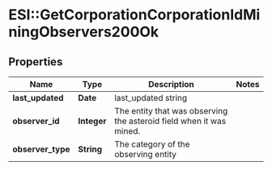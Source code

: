 # ESI::GetCorporationCorporationIdMiningObservers200Ok

## Properties
Name | Type | Description | Notes
------------ | ------------- | ------------- | -------------
**last_updated** | **Date** | last_updated string | 
**observer_id** | **Integer** | The entity that was observing the asteroid field when it was mined.  | 
**observer_type** | **String** | The category of the observing entity | 

